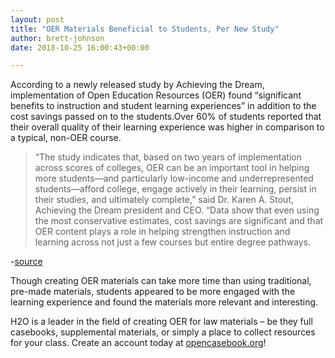 ```yaml
---
layout: post
title: "OER Materials Beneficial to Students, Per New Study"
author: brett-johnson
date: 2018-10-25 16:00:43+00:00

---
```


According to a newly released study by Achieving the Dream, implementation of Open Education Resources (OER) found “significant benefits to instruction and student learning experiences” in addition to the cost savings passed on to the students.Over 60% of students reported that their overall quality of their learning experience was higher in comparison to a typical, non-OER course.

>“The study indicates that, based on two years of implementation across scores of colleges, OER can be an important tool in helping more students—and particularly low-income and underrepresented students—afford college, engage actively in their learning, persist in their studies, and ultimately complete,” said Dr. Karen A. Stout, Achieving the Dream president and CEO. “Data show that even using the most conservative estimates, cost savings are significant and that OER content plays a role in helping strengthen instruction and learning across not just a few courses but entire degree pathways.

-[source](https://www.achievingthedream.org/news/17519/new-study-finds-oer-courses-and-degrees-improve-student-retention-and-completion-faculty-engagement-and-result-in-cost-savings-for-students)

Though creating OER materials can take more time than using traditional, pre-made materials, students appeared to be more engaged with the learning experience and found the materials more relevant and interesting.

H2O is a leader in the field of creating OER for law materials – be they full casebooks, supplemental materials, or simply a place to collect resources for your class. Create an account today at [opencasebook.org](https://opencasebook.org)!